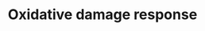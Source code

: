 ---
annotations:
- id: PW:0000378
  parent: regulatory pathway
  type: Pathway Ontology
  value: oxidative stress response pathway
- id: PW:0000378
  parent: regulatory pathway
  type: Pathway Ontology
  value: oxidative stress response pathway
authors:
- Khanspers
- Eweitz
- Egonw
citedin:
- link: PMC8200404
  title: Assessing the Contribution of Relative Macrophage Frequencies to Subcutaneous
    Adipose Tissue (2021)
- link: PMC9607846
  title: 'Discovering Common Pathogenic Mechanisms of COVID-19 and Parkinson Disease:
    An Integrated Bioinformatics Analysis (2022)'
- link: 10.3390/metabo14040226
  title: A System Biology Approach Reveals New Targets for Human Thyroid Gland Toxicity
    in Embryos and Adult Individuals (2024)
communities:
- ontox
description: This pathway shows how tissue is damaged when oxygen levels are not balanced
  and become too high.   Proteins on this pathway have targeted assays available via
  the [https://assays.cancer.gov/available_assays?wp_id=WP3941 CPTAC Assay Portal]
last-edited: 2021-05-16
ndex: a81b67e4-8b68-11eb-9e72-0ac135e8bacf
organisms:
- Homo sapiens
redirect_from:
- /index.php/Pathway:WP3941
- /instance/WP3941
- /instance/WP3941_r123242
revision: r123242
schema-jsonld:
- '@context': https://schema.org/
  '@id': https://wikipathways.github.io/pathways/WP3941.html
  '@type': Dataset
  creator:
    '@type': Organization
    name: WikiPathways
  description: This pathway shows how tissue is damaged when oxygen levels are not
    balanced and become too high.   Proteins on this pathway have targeted assays
    available via the [https://assays.cancer.gov/available_assays?wp_id=WP3941 CPTAC
    Assay Portal]
  keywords:
  - APAF1
  - BAD
  - BAG4
  - BAK1
  - BCL2
  - C1QA
  - C1QB
  - C1QC
  - C1R
  - C1S
  - C2
  - C3AR1
  - C4B
  - C5
  - C5AR1
  - CASP3
  - CASP9
  - CDC42
  - CDKN1A
  - CDKN1B
  - CDKN1C
  - CR2
  - CYCS
  - GADD45A
  - MAP2K4
  - MAP3K1
  - MAP3K9
  - MAPK10
  - MAPK13
  - NFKB1
  - NFKBIE
  - PCNA
  - TDP2
  - TNF
  - TNFRSF1B
  - TNK2
  - TRAF1
  - TRAF2
  - TRAF3
  - TRAF6
  license: CC0
  name: Oxidative damage response
seo: CreativeWork
title: Oxidative damage response
wpid: WP3941
---